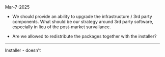 Mar-7-2025



- We should provide an ability to upgrade the infrastructure / 3rd party components. What should be our strategy around 3rd party software, especially in lieu of the post-market survailance. 

- Are we allowed to redistribute the packages together with the installer?

-----

Installer - doesn't 